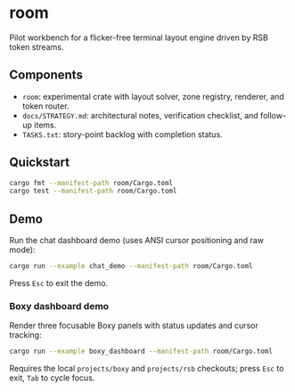 # room

Pilot workbench for a flicker-free terminal layout engine driven by RSB token streams.

## Components
- `room`: experimental crate with layout solver, zone registry, renderer, and token router.
- `docs/STRATEGY.md`: architectural notes, verification checklist, and follow-up items.
- `TASKS.txt`: story-point backlog with completion status.

## Quickstart
```bash
cargo fmt --manifest-path room/Cargo.toml
cargo test --manifest-path room/Cargo.toml
```

## Demo
Run the chat dashboard demo (uses ANSI cursor positioning and raw mode):
```bash
cargo run --example chat_demo --manifest-path room/Cargo.toml
```
Press `Esc` to exit the demo.

### Boxy dashboard demo

Render three focusable Boxy panels with status updates and cursor tracking:

```bash
cargo run --example boxy_dashboard --manifest-path room/Cargo.toml
```
Requires the local `projects/boxy` and `projects/rsb` checkouts; press `Esc` to exit, `Tab` to cycle focus.
